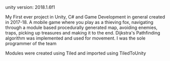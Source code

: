 unity version: 2018.1.6f1

My First ever project in Unity, C# and Game Development in general created in 2017-18. A mobile game where you play as a thieving fox, navigating through a module based procedurally generated map, avoiding enemies, traps, picking up treasures and making it to the end. Dijkstra's Pathfinding algorithm was implemented and used for movement. I was the sole programmer of the team

Modules were created using Tiled and imported using TiledToUnity
